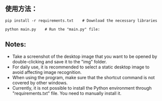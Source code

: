 ## 使用方法：
```
pip install -r requirements.txt    # Download the necessary libraries
```

```
python main.py    # Run the "main.py" file:
```

## Notes:
* Take a screenshot of the desktop image that you want to be opened by double-clicking and save it to the "img" folder.
* For daily use, it is recommended to select a static desktop image to avoid affecting image recognition.
* When using the program, make sure that the shortcut command is not covered by other windows.
* Currently, it is not possible to install the Python environment through "requirements.txt" file. You need to manually install it.
